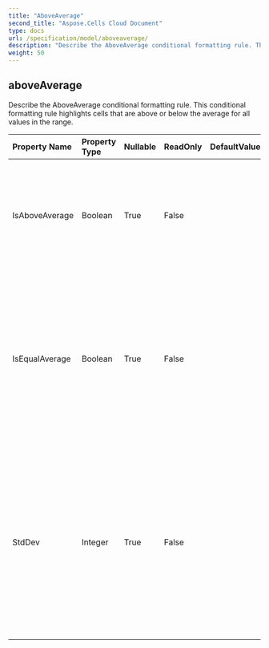```yaml
---
title: "AboveAverage"
second_title: "Aspose.Cells Cloud Document"
type: docs
url: /specification/model/aboveaverage/
description: "Describe the AboveAverage conditional formatting rule. This conditional formatting    rule highlights cells that are above or below the average for all values    in the range."
weight: 50
---
```


## **aboveAverage**

Describe the AboveAverage conditional formatting rule. This conditional formatting    rule highlights cells that are above or below the average for all values    in the range. 

| Property Name | Property Type | Nullable |  ReadOnly | DefaultValue | Description | 
| :- | :- | :- |:- |  :- | :- |
| IsAboveAverage | Boolean | True |  False |  | Get or set the flag indicating whether the rule is an "above average" rule.             'true' indicates 'above average'.            Default value is true.  |  
| IsEqualAverage | Boolean | True |  False |  | Get or set the flag indicating whether the 'aboveAverage' and 'belowAverage' criteria             is inclusive of the average itself, or exclusive of that value.             'true' indicates to include the average value in the criteria.            Default value is false.  |  
| StdDev | Integer | True |  False |  | Get or set the number of standard deviations to include above or below the average in the            conditional formatting rule.             The input value must between 0 and 3 (include 0 and 3).             Setting this value to 0 means stdDev is not set.            The default value is 0.  |  

